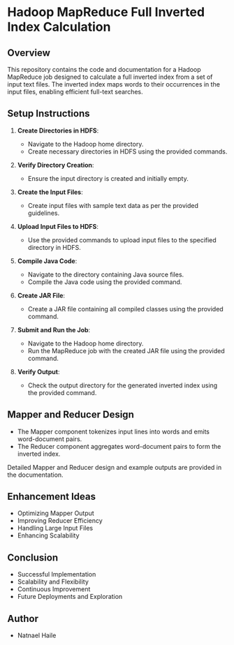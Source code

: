 # Hadoop MapReduce Full Inverted Index Calculation

## Overview

This repository contains the code and documentation for a Hadoop MapReduce job designed to calculate a full inverted index from a set of input text files. The inverted index maps words to their occurrences in the input files, enabling efficient full-text searches.

## Setup Instructions

1. **Create Directories in HDFS**:
   - Navigate to the Hadoop home directory.
   - Create necessary directories in HDFS using the provided commands.

2. **Verify Directory Creation**:
   - Ensure the input directory is created and initially empty.

3. **Create the Input Files**:
   - Create input files with sample text data as per the provided guidelines.

4. **Upload Input Files to HDFS**:
   - Use the provided commands to upload input files to the specified directory in HDFS.

5. **Compile Java Code**:
   - Navigate to the directory containing Java source files.
   - Compile the Java code using the provided command.

6. **Create JAR File**:
   - Create a JAR file containing all compiled classes using the provided command.

7. **Submit and Run the Job**:
   - Navigate to the Hadoop home directory.
   - Run the MapReduce job with the created JAR file using the provided command.

8. **Verify Output**:
   - Check the output directory for the generated inverted index using the provided command.

## Mapper and Reducer Design

- The Mapper component tokenizes input lines into words and emits word-document pairs.
- The Reducer component aggregates word-document pairs to form the inverted index.

Detailed Mapper and Reducer design and example outputs are provided in the documentation.

## Enhancement Ideas

- Optimizing Mapper Output
- Improving Reducer Efficiency
- Handling Large Input Files
- Enhancing Scalability

## Conclusion

- Successful Implementation
- Scalability and Flexibility
- Continuous Improvement
- Future Deployments and Exploration

## Author

- Natnael Haile
